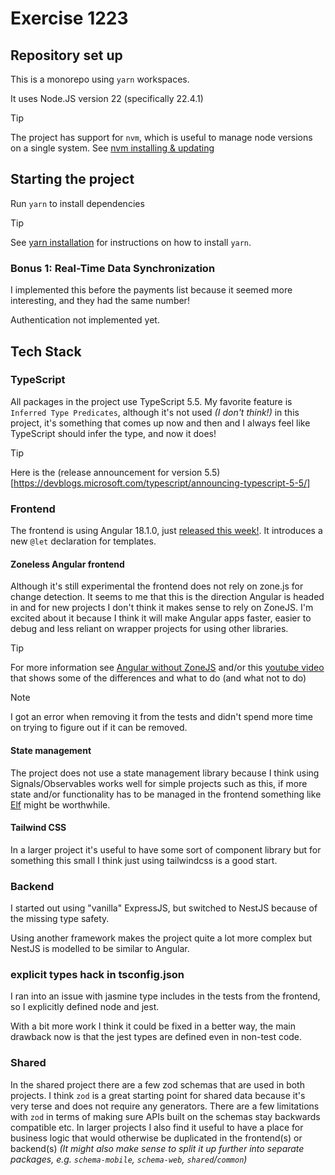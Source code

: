 # Exercise 1223

## Repository set up

This is a monorepo using `yarn` workspaces.

It uses Node.JS version 22 (specifically 22.4.1)

> [!TIP]
> The project has support for `nvm`, which is useful to manage node versions on a single system.
> See [nvm installing & updating](https://github.com/nvm-sh/nvm?tab=readme-ov-file#installing-and-updating)

## Starting the project

Run `yarn` to install dependencies

> [!TIP]
> See [yarn installation](https://yarnpkg.com/getting-started/install) for instructions on how to install `yarn`.

### Bonus 1: Real-Time Data Synchronization

I implemented this before the payments list because it seemed more interesting, and they had the same number!

Authentication not implemented yet.

## Tech Stack

### TypeScript

All packages in the project use TypeScript 5.5.
My favorite feature is `Inferred Type Predicates`, although it's not used _(I don't think!)_ in this project, it's something that comes up now and then and I always feel like TypeScript should infer the type, and now it does!

> [!TIP]
> Here is the (release announcement for version 5.5)[https://devblogs.microsoft.com/typescript/announcing-typescript-5-5/]

### Frontend

The frontend is using Angular 18.1.0, just [released this week!](https://blog.angular.dev/introducing-let-in-angular-686f9f383f0f).
It introduces a new `@let` declaration for templates.

#### Zoneless Angular frontend

Although it's still experimental the frontend does not rely on zone.js for change detection.
It seems to me that this is the direction Angular is headed in and for new projects I don't think it makes sense to rely on ZoneJS.
I'm excited about it because I think it will make Angular apps faster, easier to debug and less reliant on wrapper projects for using other libraries.

> [!TIP]
> For more information see [Angular without ZoneJS](https://angular.dev/guide/experimental/zoneless) and/or this [youtube video](https://www.youtube.com/watch?v=MZ6s5EL7hKk) that shows some of the differences and what to do (and what not to do)

> [!NOTE]
> I got an error when removing it from the tests and didn't spend more time on trying to figure out if it can be removed.

#### State management

The project does not use a state management library because I think using Signals/Observables works well for simple projects such as this, if more state and/or functionality has to be managed in the frontend something like [Elf](https://github.com/ngneat/elf) might be worthwhile.

#### Tailwind CSS

In a larger project it's useful to have some sort of component library but for something this small I think just using tailwindcss is a good start.

### Backend

I started out using "vanilla" ExpressJS, but switched to NestJS because of the missing type safety.

Using another framework makes the project quite a lot more complex but NestJS is modelled to be similar to Angular.

### explicit types hack in tsconfig.json

I ran into an issue with jasmine type includes in the tests from the frontend, so I explicitly defined node and jest.

With a bit more work I think it could be fixed in a better way, the main drawback now is that the jest types are defined
even in non-test code.

### Shared

In the shared project there are a few zod schemas that are used in both projects.
I think `zod` is a great starting point for shared data because it's very terse and does not require any generators.
There are a few limitations with `zod` in terms of making sure APIs built on the schemas stay backwards compatible etc.
In larger projects I also find it useful to have a place for business logic that would otherwise be duplicated in the frontend(s) or backend(s) _(It might also make sense to split it up further into separate packages, e.g. `schema-mobile`, `schema-web`, `shared`/`common`)_
